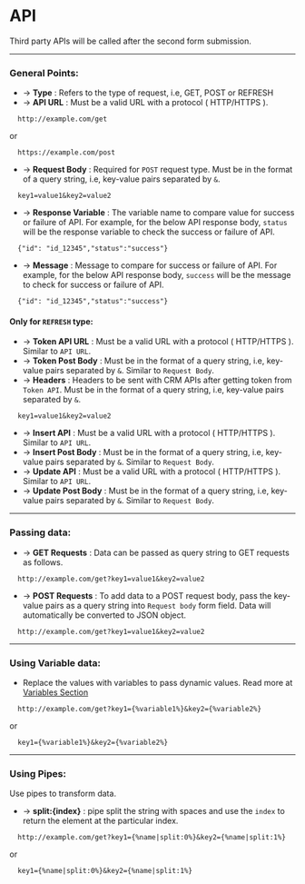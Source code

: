 # API

Third party APIs will be called after the second form submission.
___

### General Points:
- &rarr; **Type** : Refers to the type of request, i.e, GET, POST or REFRESH
- &rarr; **API URL** : Must be a valid URL with a protocol ( HTTP/HTTPS ).
```
  http://example.com/get 
```
or
```
  https://example.com/post
```
- &rarr; **Request Body** : Required for `POST` request type. Must be in the format of a query string, i.e, key-value pairs separated by `&`.
```
  key1=value1&key2=value2 
```
- &rarr; **Response Variable** : The variable name to compare value for success or failure of API. For example, for the below API response body, `status` will be the response variable to check the success or failure of API.
```
  {"id": "id_12345","status":"success"} 
```
- &rarr; **Message** : Message to compare for success or failure of API. For example, for the below API response body, `success` will be the message to check for success or failure of API.
```
  {"id": "id_12345","status":"success"} 
```
#### Only for `REFRESH` type:

- &rarr; **Token API URL** : Must be a valid URL with a protocol ( HTTP/HTTPS ). Similar to `API URL`.
- &rarr; **Token Post Body** : Must be in the format of a query string, i.e, key-value pairs separated by `&`. Similar to `Request Body`.
- &rarr; **Headers** : Headers to be sent with CRM APIs after getting token from `Token API`. Must be in the format of a query string, i.e, key-value pairs separated by `&`.
```
  key1=value1&key2=value2 
```
- &rarr; **Insert API** : Must be a valid URL with a protocol ( HTTP/HTTPS ). Similar to `API URL`.
- &rarr; **Insert Post Body** : Must be in the format of a query string, i.e, key-value pairs separated by `&`. Similar to `Request Body`.
- &rarr; **Update API** : Must be a valid URL with a protocol ( HTTP/HTTPS ). Similar to `API URL`.
- &rarr; **Update Post Body** : Must be in the format of a query string, i.e, key-value pairs separated by `&`. Similar to `Request Body`.
___

### Passing data:

- &rarr; **GET Requests** : Data can be passed as query string to GET requests as follows.
```
  http://example.com/get?key1=value1&key2=value2 
```
- &rarr; **POST Requests** : To add data to a POST request body, pass the key-value pairs as a query string into `Request body` form field. Data will automatically be converted to JSON object.
```
  http://example.com/get?key1=value1&key2=value2 
```
___

### Using Variable data:

- Replace the values with variables to pass dynamic values. Read more at [Variables Section](help/variables.md)
```
  http://example.com/get?key1={%variable1%}&key2={%variable2%} 
```
or
```
  key1={%variable1%}&key2={%variable2%}  
```
___

### Using Pipes:

Use pipes to transform data.

- &rarr; **split:{index}** : pipe split the string with spaces and use the `index` to return the element at the particular index.
```
  http://example.com/get?key1={%name|split:0%}&key2={%name|split:1%} 
```
or
```
  key1={%name|split:0%}&key2={%name|split:1%} 
```







































